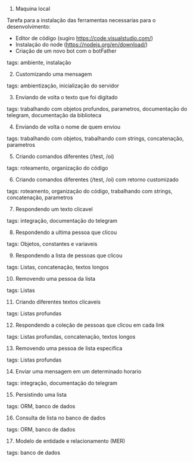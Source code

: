 1. Maquina local

Tarefa para a instalação das ferramentas necessarias para o desenvolvimento:

- Editor de código (sugiro https://code.visualstudio.com/)
- Instalação do node (https://nodejs.org/en/download/)
- Criação de um novo bot com o botFather

tags: ambiente, instalação

2. Customizando uma mensagem

tags: ambientização, inicialização do servidor

3. Enviando de volta o texto que foi digitado

tags: trabalhando com objetos profundos, parametros, documentação do telegram, documentação da biblioteca

4. Enviando de volta o nome de quem enviou

tags: trabalhando com objetos, trabalhando com strings, concatenação, parametros

5. Criando comandos diferentes (/test, /oi)

tags: roteamento, organização do código 

6. Criando comandos diferentes (/test, /oi) com retorno customizado

tags: roteamento, organização do código, trabalhando com strings, concatenação, parametros

7. Respondendo um texto clicavel

tags: integração, documentação do telegram

8. Respondendo a ultima pessoa que clicou

tags: Objetos, constantes e variaveis

9. Respondendo a lista de pessoas que clicou

tags: Listas, concatenação, textos longos

10. Removendo uma pessoa da lista

tags: Listas

11. Criando diferentes textos clicaveis

tags: Listas profundas

12. Respondendo a coleção de pessoas que clicou em cada link

tags: Listas profundas, concatenação, textos longos

13. Removendo uma pessoa de lista especifica

tags: Listas profundas

14. Enviar uma mensagem em um determinado horario

tags: integração, documentação do telegram

15. Persistindo uma lista

tags: ORM, banco de dados

16. Consulta de lista no banco de dados

tags: ORM, banco de dados

17. Modelo de entidade e relacionamento (MER)

tags: banco de dados
